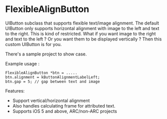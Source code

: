 FlexibleAlignButton
===================

UIButton subclass that supports flexible text/image alignment. 
The default UIButton only supports horizontal alignment with image to the left and text to the right. This is kind of restricted. What if you want image to the right and text to the left ? Or you want them to be displayed vertically ?
Then this custom UIButton is for you. 

There's a sample project to show case. 

Example usage : 
```
FlexibleAlignButton *btn = .....
btn.alignment = kButtonAlignmentLabelLeft;
btn.gap = 5; // gap between text and image
```

Features:
- Support vertical/horizontal alignment
- Also handles calculating frame for attributed text. 
- Supports iOS 5 and above, ARC/non-ARC projects 
